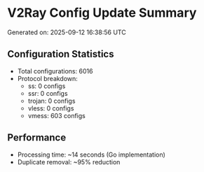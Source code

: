 # V2Ray Config Update Summary
Generated on: 2025-09-12 16:38:56 UTC

## Configuration Statistics
- Total configurations: 6016
- Protocol breakdown:
  - ss: 0 configs
  - ssr: 0 configs
  - trojan: 0 configs
  - vless: 0 configs
  - vmess: 603 configs

## Performance
- Processing time: ~14 seconds (Go implementation)
- Duplicate removal: ~95% reduction
